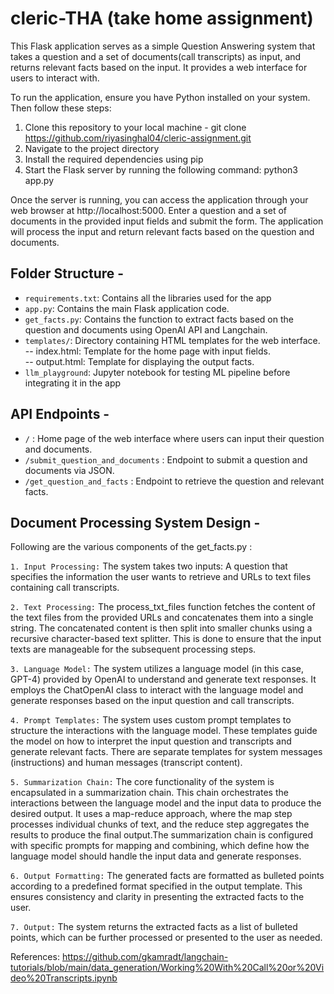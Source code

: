 # cleric-THA (take home assignment)


This Flask application serves as a simple Question Answering system that takes a question and a set of documents(call transcripts) as input, and returns relevant facts based on the input. It provides a web interface for users to interact with.

To run the application, ensure you have Python installed on your system. Then follow these steps:
1. Clone this repository to your local machine - git clone https://github.com/riyasinghal04/cleric-assignment.git
2. Navigate to the project directory
3. Install the required dependencies using pip
4. Start the Flask server by running the following command: python3 app.py

Once the server is running, you can access the application through your web browser at http://localhost:5000.
Enter a question and a set of documents in the provided input fields and submit the form.
The application will process the input and return relevant facts based on the question and documents.


## Folder Structure - 
- `requirements.txt`: Contains all the libraries used for the app
- `app.py`: Contains the main Flask application code.
- `get_facts.py`: Contains the function to extract facts based on the question and documents using OpenAI API and Langchain.
- `templates/`: Directory containing HTML templates for the web interface. </br>
    -- index.html: Template for the home page with input fields. </br>
    -- output.html: Template for displaying the output facts.</br>
- `llm_playground`: Jupyter notebook for testing ML pipeline before integrating it in the app
  


## API Endpoints -
- `/` : Home page of the web interface where users can input their question and documents. </br>
- `/submit_question_and_documents` : Endpoint to submit a question and documents via JSON. </br>
- `/get_question_and_facts` : Endpoint to retrieve the question and relevant facts. </br>


## Document Processing System Design - 
Following are the various components of the get_facts.py : 

`1. Input Processing:`
  The system takes two inputs: A question that specifies the information the user wants to retrieve and URLs to text files containing call transcripts.

`2. Text Processing:`
The process_txt_files function fetches the content of the text files from the provided URLs and concatenates them into a single string.
The concatenated content is then split into smaller chunks using a recursive character-based text splitter. This is done to ensure that the input texts are manageable for the subsequent processing steps.

`3. Language Model:`
The system utilizes a language model (in this case, GPT-4) provided by OpenAI to understand and generate text responses.
It employs the ChatOpenAI class to interact with the language model and generate responses based on the input question and call transcripts.

`4. Prompt Templates:`
The system uses custom prompt templates to structure the interactions with the language model. These templates guide the model on how to interpret the input question and transcripts and generate relevant facts.
There are separate templates for system messages (instructions) and human messages (transcript content).

`5. Summarization Chain:`
The core functionality of the system is encapsulated in a summarization chain. This chain orchestrates the interactions between the language model and the input data to produce the desired output. It uses a map-reduce approach, where the map step processes individual chunks of text, and the reduce step aggregates the results to produce the final output.The summarization chain is configured with specific prompts for mapping and combining, which define how the language model should handle the input data and generate responses.

`6. Output Formatting:`
The generated facts are formatted as bulleted points according to a predefined format specified in the output template.
This ensures consistency and clarity in presenting the extracted facts to the user.

`7. Output:`
The system returns the extracted facts as a list of bulleted points, which can be further processed or presented to the user as needed.

References:
https://github.com/gkamradt/langchain-tutorials/blob/main/data_generation/Working%20With%20Call%20or%20Video%20Transcripts.ipynb
